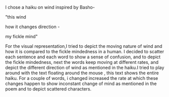 I chose a haiku on wind inspired by Basho- 

"this wind

how it changes direction -

my fickle mind"

For the visual representation,I tried to depict the moving nature of wind and how it is compared to the fickle mindedness in a human. 
I decided to scatter each sentence and each word to show a sense of confusion, and to depict the fickle mindedness, next the words keep moving at different rates, and depict the different direction of wind as mentioned in the haiku.I tried to play around with the text floating around the mouse , this text shows the entire haiku. For a couple of words, i changed increased the rate at which these changes happen to show inconstant change of mind as mentioned in the poem and to depict scattered characters.  